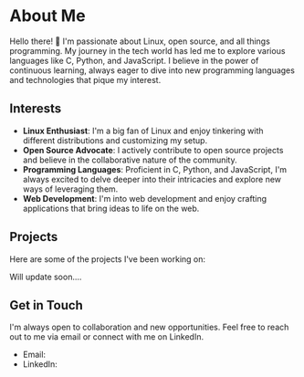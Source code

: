 # About Me

Hello there! 👋 I'm passionate about Linux, open source, and all things programming. My journey in the tech world has led me to explore various languages like C, Python, and JavaScript. I believe in the power of continuous learning, always eager to dive into new programming languages and technologies that pique my interest.

## Interests

- **Linux Enthusiast**: I'm a big fan of Linux and enjoy tinkering with different distributions and customizing my setup.
- **Open Source Advocate**: I actively contribute to open source projects and believe in the collaborative nature of the community.
- **Programming Languages**: Proficient in C, Python, and JavaScript, I'm always excited to delve deeper into their intricacies and explore new ways of leveraging them.
- **Web Development**: I'm into web development and enjoy crafting applications that bring ideas to life on the web.

## Projects

Here are some of the projects I've been working on:

Will update soon....

## Get in Touch

I'm always open to collaboration and new opportunities. Feel free to reach out to me via email or connect with me on LinkedIn.

- Email: 
- LinkedIn: 
